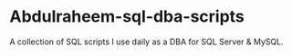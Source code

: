 # Abdulraheem-sql-dba-scripts
A collection of SQL scripts I use daily as a DBA for SQL Server &amp; MySQL.
